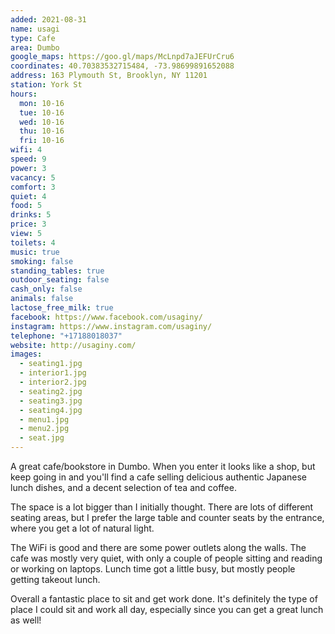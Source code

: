 ```yaml
---
added: 2021-08-31
name: usagi
type: Cafe
area: Dumbo
google_maps: https://goo.gl/maps/McLnpd7aJEFUrCru6
coordinates: 40.70383532715484, -73.98699891652088
address: 163 Plymouth St, Brooklyn, NY 11201
station: York St
hours:
  mon: 10-16
  tue: 10-16
  wed: 10-16
  thu: 10-16
  fri: 10-16
wifi: 4
speed: 9
power: 3
vacancy: 5
comfort: 3
quiet: 4
food: 5
drinks: 5
price: 3
view: 5
toilets: 4
music: true
smoking: false
standing_tables: true
outdoor_seating: false
cash_only: false
animals: false
lactose_free_milk: true
facebook: https://www.facebook.com/usaginy/
instagram: https://www.instagram.com/usaginy/
telephone: "+17188018037"
website: http://usaginy.com/
images:
  - seating1.jpg
  - interior1.jpg
  - interior2.jpg
  - seating2.jpg
  - seating3.jpg
  - seating4.jpg
  - menu1.jpg
  - menu2.jpg
  - seat.jpg
---
```


A great cafe/bookstore in Dumbo. When you enter it looks like a shop, but keep going in and you'll find a cafe selling delicious authentic Japanese lunch dishes, and a decent selection of tea and coffee.

The space is a lot bigger than I initially thought. There are lots of different seating areas, but I prefer the large table and counter seats by the entrance, where you get a lot of natural light.

The WiFi is good and there are some power outlets along the walls. The cafe was mostly very quiet, with only a couple of people sitting and reading or working on laptops. Lunch time got a little busy, but mostly people getting takeout lunch.

Overall a fantastic place to sit and get work done. It's definitely the type of place I could sit and work all day, especially since you can get a great lunch as well!
